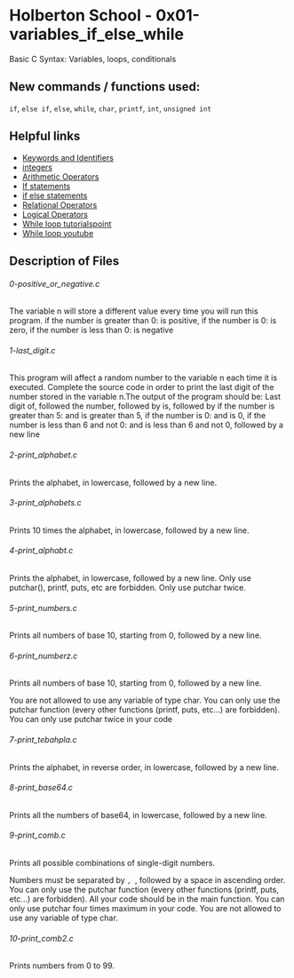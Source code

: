 # Holberton School - 0x01-variables_if_else_while
Basic C Syntax: Variables, loops, conditionals
## New commands / functions used:
``if``, ``else if``, ``else``, ``while``, ``char``, ``printf``, ``int``, ``unsigned int``

## Helpful links
* [Keywords and Identifiers](http://publications.gbdirect.co.uk/c_book/chapter2/keywords_and_identifiers.html)
* [integers](http://publications.gbdirect.co.uk/c_book/chapter2/integral_types.html)
* [Arithmetic Operators](https://www.tutorialspoint.com/cprogramming/c_arithmetic_operators.htm)
* [If statements](http://www.cprogramming.com/tutorial/c/lesson2.html)
* [if else statements](https://www.tutorialspoint.com/cprogramming/if_else_statement_in_c.htm)
* [Relational Operators](https://www.tutorialspoint.com/cprogramming/c_relational_operators.htm)
* [Logical Operators](http://fresh2refresh.com/c-programming/c-operators-expressions/c-logical-operators/)
* [While loop tutorialspoint](https://www.tutorialspoint.com/cprogramming/c_while_loop.htm)
* [While loop youtube](https://www.youtube.com/watch?v=Ju1LYO9pkaI)

## Description of Files
<h6>0-positive_or_negative.c</h6>
The variable n will store a different value every time you will run this program. if the number is greater than 0: is positive, if the number is 0: is zero, if the number is less than 0: is negative

<h6>1-last_digit.c</h6>
This program will affect a random number to the variable n each time it is executed. Complete the source code in order to print the last digit of the number stored in the variable n.The output of the program should be:
Last digit of, followed the number, followed by is, followed by if the number is greater than 5: and is greater than 5, if the number is 0: and is 0, if the number is less than 6 and not 0: and is less than 6 and not 0, followed by a new line

<h6>2-print_alphabet.c</h6>
Prints the alphabet, in lowercase, followed by a new line.

<h6>3-print_alphabets.c</h6>
Prints 10 times the alphabet, in lowercase, followed by a new line.

<h6>4-print_alphabt.c</h6>
Prints the alphabet, in lowercase, followed by a new line. Only use putchar(), printf, puts, etc are forbidden. Only use putchar twice.

<h6>5-print_numbers.c</h6>
Prints all numbers of base 10, starting from 0, followed by a new line.

<h6>6-print_numberz.c</h6>
Prints all numbers of base 10, starting from 0, followed by a new line.


You are not allowed to use any variable of type char. You can only use the putchar function (every other functions (printf, puts, etc...) are forbidden). You can only use putchar twice in your code

<h6>7-print_tebahpla.c</h6>
Prints the alphabet, in reverse order, in lowercase, followed by a new line.

<h6>8-print_base64.c</h6>
Prints all the numbers of base64, in lowercase, followed by a new line.

<h6>9-print_comb.c</h6>
Prints all possible combinations of single-digit numbers.


Numbers must be separated by ``, ``, followed by a space in ascending order. You can only use the putchar function (every other functions (printf, puts, etc...) are forbidden). All your code should be in the main function. You can only use putchar four times maximum in your code. You are not allowed to use any variable of type char.

<h6>10-print_comb2.c</h6>
Prints numbers from 0 to 99.

